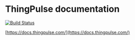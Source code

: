 # ThingPulse documentation

[![Build Status](https://travis-ci.org/ThingPulse/docs.svg?branch=master)](https://travis-ci.org/ThingPulse/docs)

[https://docs.thingpulse.com/](https://docs.thingpulse.com/)

